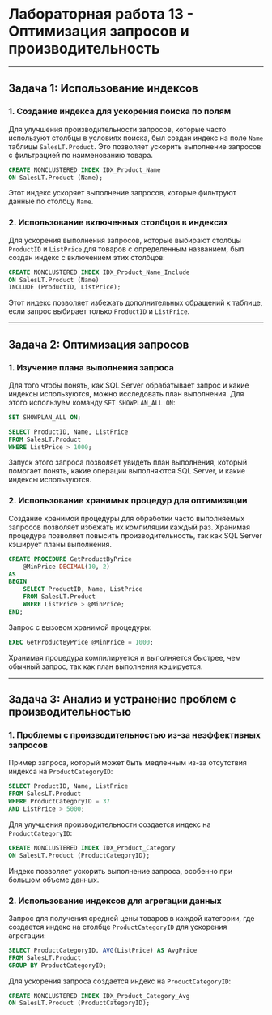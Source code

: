 # Лабораторная работа 13 - Оптимизация запросов и производительность

---

## Задача 1: Использование индексов

### 1. Создание индекса для ускорения поиска по полям

Для улучшения производительности запросов, которые часто используют столбцы в условиях поиска, был создан индекс на поле `Name` таблицы `SalesLT.Product`. Это позволяет ускорить выполнение запросов с фильтрацией по наименованию товара.

```sql
CREATE NONCLUSTERED INDEX IDX_Product_Name 
ON SalesLT.Product (Name);
```

Этот индекс ускоряет выполнение запросов, которые фильтруют данные по столбцу `Name`.

### 2. Использование включенных столбцов в индексах

Для ускорения выполнения запросов, которые выбирают столбцы `ProductID` и `ListPrice` для товаров с определенным названием, был создан индекс с включением этих столбцов:

```sql
CREATE NONCLUSTERED INDEX IDX_Product_Name_Include 
ON SalesLT.Product (Name) 
INCLUDE (ProductID, ListPrice);
```

Этот индекс позволяет избежать дополнительных обращений к таблице, если запрос выбирает только `ProductID` и `ListPrice`.

---

## Задача 2: Оптимизация запросов

### 1. Изучение плана выполнения запроса

Для того чтобы понять, как SQL Server обрабатывает запрос и какие индексы используются, можно исследовать план выполнения. Для этого используем команду `SET SHOWPLAN_ALL ON`:

```sql
SET SHOWPLAN_ALL ON;

SELECT ProductID, Name, ListPrice
FROM SalesLT.Product 
WHERE ListPrice > 1000;
```

Запуск этого запроса позволяет увидеть план выполнения, который помогает понять, какие операции выполняются SQL Server, и какие индексы используются.

### 2. Использование хранимых процедур для оптимизации

Создание хранимой процедуры для обработки часто выполняемых запросов позволяет избежать их компиляции каждый раз. Хранимая процедура позволяет повысить производительность, так как SQL Server кэширует планы выполнения.

```sql
CREATE PROCEDURE GetProductByPrice
    @MinPrice DECIMAL(10, 2)
AS
BEGIN
    SELECT ProductID, Name, ListPrice
    FROM SalesLT.Product
    WHERE ListPrice > @MinPrice;
END;
```

Запрос с вызовом хранимой процедуры:

```sql
EXEC GetProductByPrice @MinPrice = 1000;
```

Хранимая процедура компилируется и выполняется быстрее, чем обычный запрос, так как план выполнения кэшируется.

---

## Задача 3: Анализ и устранение проблем с производительностью

### 1. Проблемы с производительностью из-за неэффективных запросов

Пример запроса, который может быть медленным из-за отсутствия индекса на `ProductCategoryID`:

```sql
SELECT ProductID, Name, ListPrice
FROM SalesLT.Product
WHERE ProductCategoryID = 37 
AND ListPrice > 5000;
```

Для улучшения производительности создается индекс на `ProductCategoryID`:

```sql
CREATE NONCLUSTERED INDEX IDX_Product_Category
ON SalesLT.Product (ProductCategoryID);
```

Индекс позволяет ускорить выполнение запроса, особенно при большом объеме данных.

### 2. Использование индексов для агрегации данных

Запрос для получения средней цены товаров в каждой категории, где создается индекс на столбце `ProductCategoryID` для ускорения агрегации:

```sql
SELECT ProductCategoryID, AVG(ListPrice) AS AvgPrice
FROM SalesLT.Product
GROUP BY ProductCategoryID;
```

Для ускорения запроса создается индекс на `ProductCategoryID`:

```sql
CREATE NONCLUSTERED INDEX IDX_Product_Category_Avg
ON SalesLT.Product (ProductCategoryID);
```
